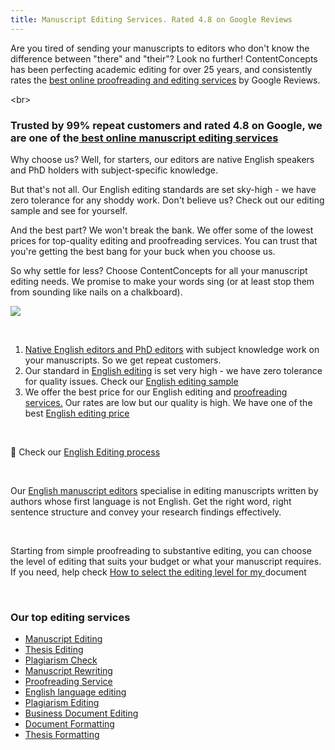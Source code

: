 ```yaml
---
title: Manuscript Editing Services. Rated 4.8 on Google Reviews
---
```

Are you tired of sending your manuscripts to editors who don't know the difference between "there" and "their"? Look no further! ContentConcepts has been perfecting academic editing for over 25 years, and consistently rates the [best online proofreading and editing services](https://contentconcepts.com/blog/contentconcepts-top-rated-academic-editing-and-proofreading-services/) by Google Reviews.

<﻿br>

### Trusted by 99% repeat customers and rated 4.8 on Google, we are one of the[ best online manuscript editing services](https://contentconcepts.com/blog/contentconcepts-top-rated-academic-editing-and-proofreading-services/)

Why choose us? Well, for starters, our editors are native English speakers and PhD holders with subject-specific knowledge. 

But that's not all. Our English editing standards are set sky-high - we have zero tolerance for any shoddy work. Don't believe us? Check out our editing sample and see for yourself.

And the best part? We won't break the bank. We offer some of the lowest prices for top-quality editing and proofreading services. You can trust that you're getting the best bang for your buck when you choose us.

So why settle for less? Choose ContentConcepts for all your manuscript editing needs. We promise to make your words sing (or at least stop them from sounding like nails on a chalkboard).



![](/4.8-google-review.jpg)

<br>

1. [Native English editors and PhD editors](https://contentconcepts.in/about/) with subject knowledge work on your manuscripts. So we get repeat customers. 
2. Our standard in [English editing](https://contentconcepts.in/services/academic_editing/english_editing) is set very high - we have zero tolerance for quality issues. Check our [English editing sample](https://contentconcepts.in/services/academic_editing/english_editing#editingSample)
3. We offer the best price for our English editing and [proofreading services.](https://contentconcepts.in/services/academic_editing/proofreading_service) Our rates are low but our quality is high. We have one of the best [English editing price](https://contentconcepts.in/pricing/)

<br>

📌 Check our [English Editing process](https://contentconcepts.in/services/academic_editing/english_editing/#editingProcess)

<br> 

Our [English manuscript editors](https://contentconcepts.in/about/) specialise in editing manuscripts written by authors whose first language is not English. Get the right word, right sentence structure and convey your research findings effectively.

<br>

Starting from simple proofreading to substantive editing, you can choose the level of editing that suits your budget or what your manuscript requires. If you need, help check [How to select the editing level for my ](https://contentconcepts.in/blog/manuscript-editing-services-for-research-papers-proofreading-copy-editing-substantive-editing-which-editing-level-should-i-select/)document

<br>

### **Our top editing services**

* [Manuscript Editing](https://contentconcepts.in/services/academic_editing/manuscript_editing)
* [Thesis Editing](https://contentconcepts.in/services/academic_editing/thesis_editing)
* [Plagiarism Check](https://contentconcepts.in/services/plagiarism_correction)
* [Manuscript Rewriting](https://contentconcepts.in/services/publication_support/manuscript_rewriting)
* [Proofreading Service](https://contentconcepts.in/services/academic_editing/proofreading_service)
* [English language editing ](https://contentconcepts.in/services/academic_editing/english_editing)
* [Plagiarism Editing](https://contentconcepts.in/services/plagiarism_check/plagiarism_editing)
* [Business Document Editing](https://contentconcepts.in/services/business_editing/english_editing_india)
* [Document Formatting](https://contentconcepts.in/services/business_editing/document_formatting)
* [Thesis Formatting](https://contentconcepts.in/services/publication_support/manuscript_formatting)